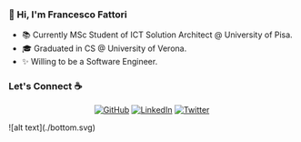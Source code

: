 
### :wave: Hi, I'm Francesco Fattori

- 📚 Currently MSc Student of ICT Solution Architect @ University of Pisa.
- 🎓 Graduated in CS @ University of Verona.
- ✨ Willing to be a Software Engineer.


### Let's Connect :coffee:
<p align="center">
	<a href="https://github.com/francescofact"><img src="https://img.icons8.com/bubbles/50/000000/github.png" alt="GitHub"/></a>
	<a href="https://www.linkedin.com/in/francesco-fattori/"><img src="https://img.icons8.com/bubbles/50/000000/linkedin.png" alt="LinkedIn"/></a>
	<a href="https://twitter.com/francescofact"><img src="https://img.icons8.com/bubbles/50/000000/twitter.png" alt="Twitter"/></a>
</p>
![alt text](./bottom.svg)
